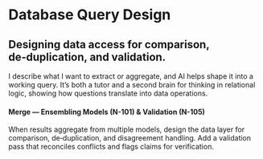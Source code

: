 # Database Query Design

## Designing data access for comparison, de‑duplication, and validation.

I describe what I want to extract or aggregate, and AI helps shape it into a working query. It’s both a tutor and a second brain for thinking in relational logic, showing how questions translate into data operations.

<div class="field-note">

#### Merge — Ensembling Models (N-101) & Validation (N-105)

When results aggregate from multiple models, design the data layer for comparison, de‑duplication, and disagreement handling. Add a validation pass that reconciles conflicts and flags claims for verification.

</div>
